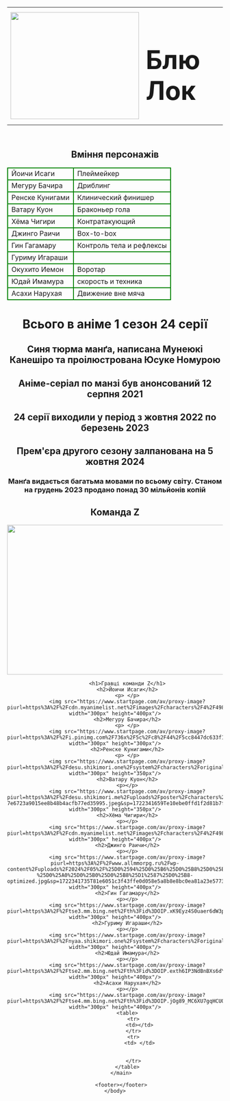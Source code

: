 <html>
    <head>
        <title>
           Blue Lock команда Z 
        </title>
    </head>
    <body style="text-align:center">
        <header>
            <table>
                <tr>
                 <td>
                    <img src="https://www.startpage.com/av/proxy-image?piurl=https%3A%2F%2Fstatic.hdrezka.ac%2Fi%2F2022%2F10%2F9%2Fu70087eac2b1dhl82q36l.png&sp=1722361467Tf2e429be16e71a8dee33f8e72a0158e4184f768e963a328e85a20610c5ba0f69"
                        width="300px" height="250px">
                 </td>
                 <td>
                 <h1 style="font-size:60px">Блю Лок</h1>
                 </td>
                 </tr>
            </table>
        </header>
         <h2>Вміння персонажів</h2>
        <table style="border:1px dark;border-collapse:collapse;">
            <tr style="border:2px solid green">
                <td style="border:2px solid green">Йоичи Исаги</td>
                <td style="border:2px solid green">Плеймейкер</td>
            </tr>
            <tr style="border:2px solid green">
                <td style="border:2px solid green">Мегуру Бачира</td>
                <td style="border:2px solid green">Дриблинг</td>
            </tr>
            <tr style="border:2px solid dark">
                <td style="border:2px solid green">Ренске Кунигами</td>
                <td style="border:2px solid green">Клинический финишер</td>
            </tr>
            <tr>
                <td style="border:2px solid green">Ватару Куон</td>
                <td style="border:2px solid green">Браконьер гола</td>
            </tr>
            <tr>
                <td style="border:2px solid green">Хёма Чигири</td>
                <td style="border:2px solid green">Контратакующий </td>
            </tr>
            <tr>
                <td style="border:2px solid green">Джинго Раичи</td>
                <td style="border:2px solid green">Box-to-box</td>
            </tr>
            <tr>
                <td style="border:2px solid green">Гин Гагамару</td>
                <td style="border:2px solid green">Контроль тела и рефлексы</td>
            </tr>
            <tr>
                <td style="border:2px solid green">Гуриму Игараши</td>
                <td style="border:2px solid green"></td>
            </tr>
            <tr>
                <td style="border:2px solid green">Окухито Иемон</td>
                <td style="border:2px solid green">Воротар</td>
            </tr>
            <tr>
                <td style="border:2px solid green">Юдай Имамура</td>
                <td style="border:2px solid green">скорость и техника</td>
            </tr>
            <tr>
                <td style="border:2px solid green">Асахи Нарухая</td>
                <td style="border:2px solid green">Движение вне мяча</td>
            </tr>
        </table>
        <h1>Всього в аніме 1 сезон 24 серії</h1>
        <h2>Синя тюрма манґа, написана Мунеюкі Канешіро та проілюстрована Юсуке Номурою</h2>
        <h2>Аніме-серіал по манзі був анонсований 12 серпня 2021</h2>
        <h2>24 серії виходили у період з жовтня 2022 по березень 2023</h2>
        <h2>Прем'єра другого сезону залпанована на 5 жовтня 2024</h2>
        <h3>Манґа видається багатьма мовами по всьому світу. Станом на грудень 2023 продано понад 30 мільйонів копій</h3>
        <main>
            <h2>Команда Z</h2>
            <p> </p>
            <img src="https://www.startpage.com/av/proxy-image?piurl=https%3A%2F%2Fstaticg.sportskeeda.com%2Feditor%2F2022%2F12%2F88b88-16712979894247-1920.jpg&sp=1722341571T84a1f86905a8c7cb92fc0c9f3cbe8fcdbf43718562c60607db4dab9214d21ef5" width="550px" height="350px"/>

            <h1>Гравці команди Z</h1>
            <h2>Йоичи Исаги</h2>
            <p> </p>
            <img src="https://www.startpage.com/av/proxy-image?piurl=https%3A%2F%2Fcdn.myanimelist.net%2Fimages%2Fcharacters%2F4%2F498285.jpg&sp=1722341435T5c80d131cd36c961770524f1123c0e3b388dc0777a7b21a056fd7ca0b603adb1" width="300px" height="400px"/>
            <h2>Мегуру Бачира</h2>
            <p> </p>
            <img src="https://www.startpage.com/av/proxy-image?piurl=https%3A%2F%2Fi.pinimg.com%2F736x%2F5c%2Fc8%2F44%2F5cc8447dc633f1542d1cfaac1c18d6da.jpg&sp=1722341513T3d67a6b9bc9b8e09fb7a4f9353645ba273333f86e9d6216ebc5bd630ff7822f5" width="300px" height="300px"/>
            <h2>Ренске Кунигами</h2>
            <p> </p>
            <img src="https://www.startpage.com/av/proxy-image?piurl=https%3A%2F%2Fdesu.shikimori.one%2Fsystem%2Fcharacters%2Foriginal%2F178718.jpg%3F1673721744&sp=1722341625T7d84e09ed4471d682120792ce5ff565776b3d1ecbfda5375bbac8be8c1158413" width="300px" height="350px"/>
            <h2>Ватару Куон</h2>
            <p></p>
            <img src="https://www.startpage.com/av/proxy-image?piurl=https%3A%2F%2Fdesu.shikimori.me%2Fuploads%2Fposter%2Fcharacters%2F178724%2Fmain_alt-7e6723a9015ee8b48b4acfb77ed35995.jpeg&sp=1722341659Te10ebe0ffd1f2d81b7f651780929a9df8898784d82d0c6380854076ef2a68058" width="300px" height="350px"/>
            <h2>Хёма Чигири</h2>
            <p></p>
            <img src="https://www.startpage.com/av/proxy-image?piurl=https%3A%2F%2Fcdn.myanimelist.net%2Fimages%2Fcharacters%2F4%2F498286.jpg&sp=1722341699T7e7e8ff4ceb0f079d6d5cd92a94eefb02b0260efe5fd1759f151016032ee32bd" width="300px" height="400px"/>
            <h2>Джинго Раичи</h2>
            <p></p>
            <img src="https://www.startpage.com/av/proxy-image?piurl=https%3A%2F%2Fwww.allmmorpg.ru%2Fwp-content%2Fuploads%2F2024%2F05%2F%25D0%2594%25D0%25B6%25D0%25B8%25D0%25BD%25D0%25B3%25D0%25BE-%25D0%25A0%25D0%25B0%25D0%25B8%25D1%2587%25D0%25B8-optimized.jpg&sp=1722341735T81e6051c3f43ffe0d058e5a8b8e8bc0ea81a23e5773d1f05393729820d4b0f68" width="300px" height="400px"/>
            <h2>Гин Гагамару</h2>
            <p></p>
            <img src="https://www.startpage.com/av/proxy-image?piurl=https%3A%2F%2Ftse3.mm.bing.net%2Fth%3Fid%3DOIP.xK9Eyz4S0uaer6dW3px6UAAAAA%26pid%3DApi&sp=1722341827Tbca66d2e399461f44616225371630f86ec901fa6842eff675562dabf91e91992" width="300px" height="400px"/>
            <h2>Гуриму Игараши</h2>
            <p></p>
            <img src="https://www.startpage.com/av/proxy-image?piurl=https%3A%2F%2Fnyaa.shikimori.one%2Fsystem%2Fcharacters%2Foriginal%2F178710.jpg%3F1665589649&sp=1722341872T0de972f0b6a5b2340a3349af220f7afa4827b9c2f6e715bfc486ca75cce4a1ee" width="300px" height="400px"/>
            <h2>Юдай Имамура</h2>
            <p></p>
            <img src="https://www.startpage.com/av/proxy-image?piurl=https%3A%2F%2Ftse2.mm.bing.net%2Fth%3Fid%3DOIP.exth6IP3NdBnBXs6dYWP8AAAAA%26pid%3DApi&sp=1722341898T35a62c7c76fa562540319e15de111932cf3abb8fd6ad57e3e98ab58f7fc12404" width="300px" height="400px"/>
            <h2>Асахи Нарухая</h2>
            <p></p>
            <img src="https://www.startpage.com/av/proxy-image?piurl=https%3A%2F%2Ftse4.mm.bing.net%2Fth%3Fid%3DOIP.jOg89_MC6XU7gqHCUQhVWQAAAA%26pid%3DApi&sp=1722341942Tf88f627ac55e209257364226a20b1e7b4faa5eb06f485ca5c5a3158bac8519f5" width="300px" height="400px"/>
            <table>
                <tr>
                    <td></td>
                </tr>
                <tr>
                    <td> </td>


                </tr>
            </table>
        </main>

        <footer></footer>
    </body>
</html>
